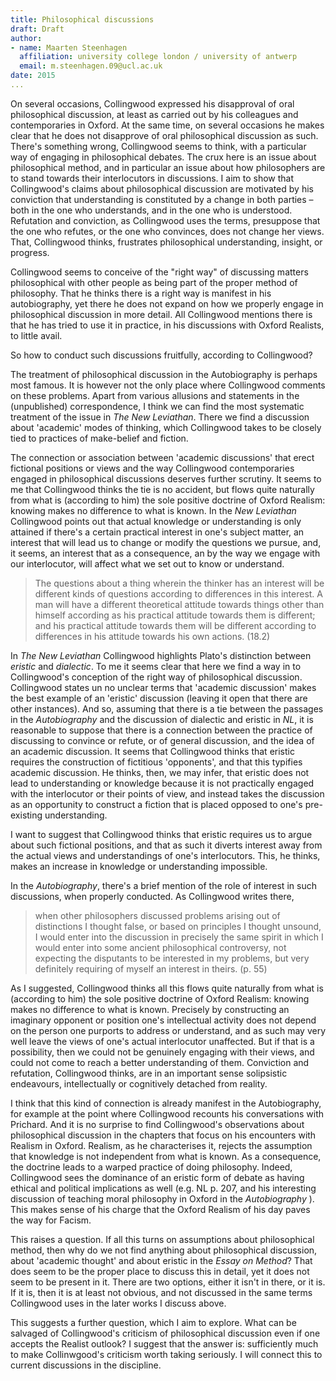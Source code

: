 ```yaml
---
title: Philosophical discussions
draft: Draft
author:
- name: Maarten Steenhagen
  affiliation: university college london / university of antwerp
  email: m.steenhagen.09@ucl.ac.uk
date: 2015
... 
```


On several occasions, Collingwood expressed his disapproval of oral philosophical discussion, at least as carried out by his colleagues and contemporaries in Oxford. At the same time, on several occasions he makes clear that he does not disapprove of oral philosophical discussion as such. There's something wrong, Collingwood seems to think, with a particular way of engaging in philosophical debates. The crux here is an issue about philosophical method, and in particular an issue about how philosophers are to stand towards their interlocutors in discussions. I aim to show that Collingwood's claims about philosophical discussion are motivated by his conviction that understanding is constituted by a change in both parties – both in the one who understands, and in the one who is understood. Refutation and conviction, as Collingwood uses the terms, presuppose that the one who refutes, or the one who convinces, does not change her views. That, Collingwood thinks, frustrates philosophical understanding, insight, or progress. 

Collingwood seems to conceive of the "right way" of discussing matters philosophical with other people as being part of the proper method of philosophy. That he thinks there is a right way is manifest in his autobiography, yet there he does not expand on how we properly engage in philosophical discussion in more detail. All Collingwood mentions there is that he has tried to use it in practice, in his discussions with Oxford Realists, to little avail.

So how to conduct such discussions fruitfully, according to Collingwood? 

The treatment of philosophical discussion in the Autobiography is perhaps most famous. It is however not the only place where Collingwood comments on these problems. Apart from various allusions and statements in the (unpublished) correspondence, I think we can find the most systematic treatment of the issue in _The New Leviathan_. There we find a discussion about 'academic' modes of thinking, which Collingwood takes to be closely tied to practices of make-belief and fiction.

The connection or association between 'academic discussions' that erect fictional positions or views and the way Collingwood contemporaries engaged in philosophical discussions deserves further scrutiny. It seems to me that Collingwood thinks the tie is no accident, but flows quite naturally from what is (according to him) the sole positive doctrine of Oxford Realism:  knowing makes no difference to what is known. In the _New Leviathan_ Collingwood points out  that actual knowledge or understanding is only attained if there's a certain practical interest in one's subject matter, an interest that will lead us to change or modify the questions we pursue, and, it seems, an interest that as a consequence, an by the way we engage with our interlocutor, will affect what we set out to know or understand. 

>  The questions about a thing wherein the thinker has an interest will be different kinds of questions according to differences in this interest. A man will have a different theoretical attitude towards things other than himself according as his practical attitude towards them is different; and his practical attitude towards them will be different according to differences in his attitude towards his own actions. (18.2)

In _The New Leviathan_ Collingwood highlights Plato's distinction between _eristic_ and _dialectic_. To me it seems clear that here we find a way in to Collingwood's conception of the right way of philosophical discussion. Collingwood states un no unclear terms that 'academic discussion' makes the best example of an 'eristic' discussion (leaving it open that there are other instances). And so, assuming that there is a tie between the passages in the _Autobiography_ and the discussion of dialectic and eristic in _NL_, it is reasonable to suppose that there is a connection between the practice of discussing to convince or refute, or of general discussion, and the idea of an academic discussion. It seems that Collingwood thinks that eristic requires the construction of fictitious 'opponents', and that this typifies academic discussion. He thinks, then, we may infer, that eristic does not lead to understanding or knowledge because it is not practically engaged with the interlocutor or their points of view, and instead takes the discussion as an opportunity to construct a fiction that is placed opposed to one's pre-existing understanding. 

I want to suggest that Collingwood thinks that eristic requires us to argue about such fictional positions, and that as such it diverts interest away from the actual views and understandings of one's  interlocutors. This, he thinks, makes an increase in knowledge or understanding impossible. 

In the _Autobiography_, there's a brief mention of the role of interest in such discussions, when properly conducted. As Collingwood writes there, 

> when other philosophers discussed problems arising out of distinctions I thought false, or based on principles I thought unsound, I would enter into the discussion in precisely the same spirit in which I would enter into some ancient philosophical controversy, not expecting the disputants to be interested in my problems, but very definitely requiring of myself an interest in theirs. (p. 55)

As I suggested, Collingwood thinks all this flows quite naturally from what is (according to him) the sole positive doctrine of Oxford Realism:  knowing makes no difference to what is known. Precisely by constructing an imaginary opponent or position one's intellectual activity does not depend on the person one purports to address or understand, and as such may very well leave the views of one's actual interlocutor unaffected. But if that is a possibility, then we could not be genuinely engaging with their views, and could not come to reach a better understanding of them. Conviction and refutation, Collingwood thinks, are in an important sense solipsistic endeavours, intellectually or cognitively detached from reality. 

I think that this kind of connection is already manifest in the Autobiography, for example at the point where Collingwood recounts his conversations with Prichard. And it is no surprise to find Collingwood's observations about philosophical discussion in the chapters that focus on his encounters with Realism in Oxford. Realism, as he characterises it, rejects the assumption that knowledge is not independent from what is known. As a consequence, the doctrine leads to a warped practice of doing philosophy. Indeed, Collingwood sees the dominance of an eristic form of debate as having ethical and political implications as well (e.g. NL p. 207, and his interesting discussion of teaching moral philosophy in Oxford in the _Autobiography_ ). This makes sense of his charge that the Oxford Realism of his day paves the way for Facism.

This raises a question. If all this turns on assumptions about philosophical method, then why do we not find anything about philosophical discussion, about 'academic thought' and about eristic in the _Essay on Method_? That does seem to be the proper place to discuss this in detail, yet it does not seem to be present in it. There are two options, either it isn't in there, or it is. If it is, then it is at least not obvious, and not discussed in the same terms Collingwood uses in the later works I discuss above. 

This suggests a further question, which I aim to explore. What can be salvaged of Collingwood's criticism of philosophical discussion even if one accepts the Realist outlook? I suggest that the answer is: sufficiently much to make Collinwgood's criticism worth taking seriously. I will connect this to current discussions in the discipline. 

